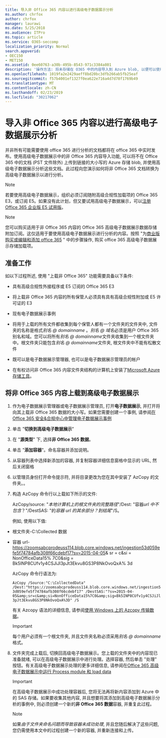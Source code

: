 ```yaml
---
title: 导入非 Office 365 内容以进行高级电子数据展示分析
ms.author: chrfox
author: chrfox
manager: laurawi
ms.date: 5/25/2018
ms.audience: ITPro
ms.topic: article
ms.service: O365-seccomp
localization_priority: Normal
search.appverid:
- OEC150
- MET150
ms.assetid: 0ee60763-a30b-495b-8543-971c3384a801
description: '操作方法: 将未存储在 O365 中的内容导入到 Azure blob, 以便可以使用 AeD 对其进行分析'
ms.openlocfilehash: 1019fa2e2429aeff8bd20bc3dfb266ab5fb25eaf
ms.sourcegitcommit: f57b4001ef1327f0ea622e716a4d7d78f1769b49
ms.translationtype: MT
ms.contentlocale: zh-CN
ms.lasthandoff: 02/23/2019
ms.locfileid: "30217062"
---
```

# <a name="import-non-office-365-content-for-advanced-ediscovery-analysis"></a>导入非 Office 365 内容以进行高级电子数据展示分析

并非所有可能需要使用 office 365 进行分析的文档都将在 office 365 中实时发布。使用高级电子数据展示中的非 Office 365 内容导入功能, 可以将不在 Office 365 中的文档 (PST 文件除外) 上传到链接的大小写的 Azure 存储 blob, 并使用高级电子数据展示分析这些文档。此过程向您演示如何将非 Office 365 文档转换为高级电子数据展示以进行分析。
  
> [!NOTE]
> 若要使用高级电子数据展示，组织必须订阅随附高级合规性加载项的 Office 365 E3，或订阅 E5。如果没有此计划，但又要试用高级电子数据展示，可以[注册 Office 365 企业版 E5 试用版](https://go.microsoft.com/fwlink/p/?LinkID=698279)。 
  
> [!NOTE]
> 您可以购买适用于非 Office 365 内容的 Office 365 高级电子数据展示数据存储附加订阅。这仅适用于要使用高级电子数据展示进行分析的内容。按照 "为[商业版购买或编辑和添加 office 365](https://support.office.com/article/Buy-or-edit-an-add-on-for-Office-365-for-business-4e7b57d6-b93b-457d-aecd-0ea58bff07a6) " 中的步骤操作, 购买 office 365 高级电子数据展示存储加载项。 
  
## <a name="before-you-begin"></a>准备工作

如以下过程所述, 使用 "上载非 Office 365" 功能需要具备以下条件:
  
- 具有高级合规性外接程序或 E5 订阅的 Office 365 E3
    
- 将上载非 Office 365 内容的所有保管人必须具有具有高级合规性附加或 E5 许可证的 E3
    
- 现有电子数据展示事例
    
- 将用于上载的所有文件都收集到每个保管人都有一个文件夹的文件夹中, 文件夹的名称是格式*别名 @ domainname* 。*别名 @ 域名*必须是用户 Office 365 别名和域。您可以将所有*别名 @ domainname*文件夹收集到一个根文件夹中。根文件夹只能包含*别名 @ domainname*文件夹, 根文件夹中不能有松散文件 
    
- 既可以是电子数据展示管理器, 也可以是电子数据展示管理员的帐户
    
- 在有权访问非 Office 365 内容文件夹结构的计算机上安装了[Microsoft Azure 存储工具](https://aka.ms/downloadazcopy)。 
    
## <a name="upload-non-office-365-content-into-advanced-ediscovery"></a>将非 Office 365 内容上载到高级电子数据展示

1. 作为电子数据展示管理器或电子数据展示管理员, 打开**电子数据展示**, 并打开将向其上载非 Office 365 数据的大小写。如果您需要创建一个事例, 请参阅[在 Office 365 安全&amp;合规中心中管理电子数据展示事例](manage-ediscovery-cases.md)
    
2. 单击 "**切换到高级电子数据展示**"
    
3. 在 "**源类型**" 下, 选择**非 Office 365 数据**。
    
4. 单击 "**添加容器**"。命名容器并添加说明。
    
5. 从容器列表中选择新添加的容器, 并复制容器详细信息窗格中显示的 URL, 然后关闭窗格
    
6. 以管理员身份打开命令提示符, 并将目录更改为您在其中安装了 AzCopy 的文件夹。。
    
7. 构造 AzCopy 命令行以上载如下所示的文件:
    
    AzCopy/source: "*本地计算机上的根文件夹的完整路径*"/Dest: "容器*url 中不包含*？"/DestSAS: "的*容器 url 的其余部分？到结尾*"/S。 
    
    例如, 使用以下值: 
    
  - 根文件夹-C:\Collected 数据 
    
  - 容器 url- https://zoomsabcprodeuss114.blob.core.windows.net/ingestion53d059efe5f74784afb308f66cdebf17?sv=2015-04-05&amp; sr = c&amp;si = NonOfficeData15% 7C0&amp;sig = Bk5INP8CUfv1y4CSJiJl3pJt3Ekvu8GS3P8NkOvoQxA% 3d
    
    AzCopy 命令行语法为:
    
     `AzCopy /Source:"C:\CollectedData" /Dest:"https://zoomsabcprodeuss114.blob.core.windows.net/ingestion53d059efe5f74784afb308f66cdebf17" /DestSAS:"?sv=2015-04-05&amp;sr=c&amp;si=NonOfficeData15%7C0&amp;sig=Bk5INP8CUfv1y4CSJiJl3pJt3Ekvu8GS3P8NkOvoQxA%3D" /S`
    
    有关 Azcopy 语法的详细信息, 请参阅[使用 Windows 上的 Azcopy 传输数据](https://docs.microsoft.com/azure/storage/common/storage-use-azcopy)。 
    
    > [!IMPORTANT]
    > 每个用户必须有一个根文件夹, 并且文件夹名称必须采用*别名 @ domainname*格式。 
  
8. 文件夹完成上载后, 切换回高级电子数据展示。您上载的文件夹中的内容现已准备就绪, 可以在高级电子数据展示中进行处理。选择容器, 然后单击 "处理" 按钮。有关高级电子数据展示处理的更多详细信息, 请参阅在[Office 365 高级电子数据展示中运行 Process module 和 load data](run-the-process-module-and-load-data-in-advanced-ediscovery.md)
    
    > [!IMPORTANT]
    > 在高级电子数据展示中成功处理容器后, 您将无法再将新内容添加到 Azure 中的 SAS 存储。如果要收集其他内容, 并且想要将其添加到高级电子数据展示分析的事例中, 则必须创建一个新的**非 Office 365 数据**容器, 并重复此过程。 
  
    > [!NOTE]
    > 如果*由于文件夹命名问题而导致容器未成功处理*, 并且您随后解决了这些问题, 您仍需使用本文中的过程创建一个新的容器, 并重新连接和上传。 
  

